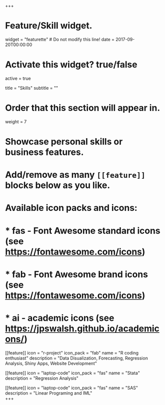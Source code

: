 +++
# Feature/Skill widget.
widget = "featurette"  # Do not modify this line!
date = 2017-09-20T00:00:00

# Activate this widget? true/false
active = true

title = "Skills"
subtitle = ""

# Order that this section will appear in.
weight = 7

# Showcase personal skills or business features.
# 
# Add/remove as many `[[feature]]` blocks below as you like.
# 
# Available icon packs and icons:
# * fas - Font Awesome standard icons (see https://fontawesome.com/icons)
# * fab - Font Awesome brand icons (see https://fontawesome.com/icons)
# * ai - academic icons (see https://jpswalsh.github.io/academicons/)

[[feature]]
  icon = "r-project"
  icon_pack = "fab"
  name = "R coding enthusiast"
  description = "Data Disualization, Forecasting, Regression Analysis, Shiny Apps, Website Development"
  
[[feature]]
  icon = "laptop-code"
  icon_pack = "fas"
  name = "Stata"
  description = "Regression Analysis"  
  
[[feature]]
  icon = "laptop-code"
  icon_pack = "fas"
  name = "SAS"
  description = "Linear Programing and IML"  
+++
